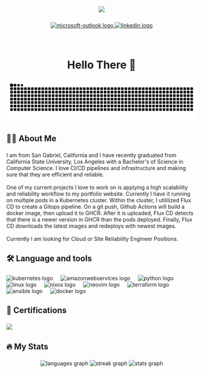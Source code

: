 <div align="center">
  <img height="200" src="https://camo.githubusercontent.com/003c7422dc4359001b00f177f4489ef18d1a849a2fa00fd2e37b143ee94c420a/68747470733a2f2f6d65646961332e67697068792e636f6d2f6d656469612f76312e59326c6b505463354d4749334e6a45785932706e627a64346133687a4e33566d4e5445314d474e71645770314e325271646d6473655459786248647162445a714d7a523063695a6c634431324d563970626e526c636d35686246396e61575a66596e6c666157516d593351395a772f336f4b49506e4169614d437773386e4f73452f67697068792e676966"  />
</div>

###

<div align="center">
  <a href="mailto:wwood98@outlook.com" target="_blank">
    <img src="https://img.shields.io/static/v1?message=Outlook&logo=microsoft-outlook&label=&color=0078D4&logoColor=white&labelColor=&style=for-the-badge" height="40" alt="microsoft-outlook logo"  />
  </a>
  <a href="https://www.linkedin.com/in/weston-wood9802/" target="_blank">
    <img src="https://img.shields.io/static/v1?message=LinkedIn&logo=linkedin&label=&color=0077B5&logoColor=white&labelColor=&style=for-the-badge" height="40" alt="linkedin logo"  />
  </a>
</div>

###

<br clear="both">

<h1 align="center">Hello There 👋</h1>

###

<img src="https://raw.githubusercontent.com/dokokitsune/dokokitsune/output/snake.svg" alt="Snake animation" />

###

<h2 align="left">👩‍💻 About Me</h2>

###

<p align="left">I am from San Gabriel, California and I have recently graduated from California State University, Los Angeles with a Bachelor's of Science in Computer Science. I love CI/CD pipelines and infrastructure and making sure that they are efficient and reliable.<br><br>One of my current projects I love to work on is applying a high scalability and reliability workflow to my portfolio website. Currently I have it running on multiple pods in a Kubernetes cluster. Within the cluster, I utililized Flux CD to create a Gitops pipeline. On a git push, Github Actions will build a docker image, then upload it to GHCR. After it is uploaded, Flux CD detects that there is a newer version in GHCR than the pods deployed. Finally, Flux CD downloads the latest images and redeploys with newest images.<br><br>Currently I am looking for Cloud or Site Reliability Engineer Positions.</p>

###

<h2 align="left">🛠 Language and tools</h2>

###

<div align="left">
  <img src="https://cdn.jsdelivr.net/gh/devicons/devicon/icons/kubernetes/kubernetes-plain.svg" height="40" alt="kubernetes logo"  />
  <img width="12" />
  <img src="https://cdn.jsdelivr.net/gh/devicons/devicon/icons/amazonwebservices/amazonwebservices-original-wordmark.svg" height="40" alt="amazonwebservices logo"  />
  <img width="12" />
  <img src="https://cdn.jsdelivr.net/gh/devicons/devicon/icons/python/python-original.svg" height="40" alt="python logo"  />
  <img width="12" />
  <img src="https://cdn.jsdelivr.net/gh/devicons/devicon/icons/linux/linux-original.svg" height="40" alt="linux logo"  />
  <img width="12" />
  <img src="https://cdn.jsdelivr.net/gh/devicons/devicon/icons/nixos/nixos-original.svg" height="40" alt="nixos logo"  />
  <img width="12" />
  <img src="https://skillicons.dev/icons?i=neovim" height="40" alt="neovim logo"  />
  <img width="12" />
  <img src="https://cdn.jsdelivr.net/gh/devicons/devicon/icons/terraform/terraform-original.svg" height="40" alt="terraform logo"  />
  <img width="12" />
  <img src="https://cdn.jsdelivr.net/gh/devicons/devicon/icons/ansible/ansible-original.svg" height="40" alt="ansible logo"  />
  <img width="12" />
  <img src="https://cdn.jsdelivr.net/gh/devicons/devicon/icons/docker/docker-original.svg" height="40" alt="docker logo"  />
</div>

###

<h2 align="left">📜 Certifications</h2>

###

<div align="left">
  <img height="100" src="https://camo.githubusercontent.com/036ea4bd57aa2597c4b1e1854e89a02713e43dc54abb661ea5d37858abfa96c0/68747470733a2f2f696d616765732e637265646c792e636f6d2f73697a652f333430783334302f696d616765732f30653238346333662d353136342d346232312d383636302d3064383437333739343162632f696d6167652e706e67"  />
</div>

###

<h2 align="left">🔥 My Stats</h2>

###

<div align="center">
  <img src="https://github-readme-stats.vercel.app/api/top-langs?username=dokokitsune&locale=en&hide_title=false&layout=compact&card_width=320&langs_count=5&theme=tokyonight&hide_border=false&order=2" height="150" alt="languages graph"  />
  <img src="https://streak-stats.demolab.com?user=dokokitsune&locale=en&mode=daily&theme=tokyonight&hide_border=false&border_radius=5&order=3" height="150" alt="streak graph"  />
  <img src="https://github-readme-stats.vercel.app/api?username=dokokitsune&hide_title=false&hide_rank=true&show_icons=true&include_all_commits=true&count_private=true&disable_animations=false&theme=tokyonight&locale=en&hide_border=false&order=1" height="150" alt="stats graph"  />
</div>

###
